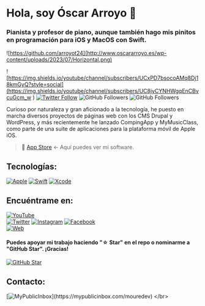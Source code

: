 # Hola, soy Óscar Arroyo 👋
### Pianista y profesor de piano, aunque también hago mis pinitos en programación para iOS y MacOS con Swift.

![https://github.com/arroyot24](http://www.oscararroyo.es/wp-content/uploads/2023/07/Horizontal.png)

![https://img.shields.io/youtube/channel/subscribers/UCxPD7bsocoAMq8Dj18kmGyQ?style=social](https://img.shields.io/youtube/channel/subscribers/UC8jyCYNHWgqEnCBvcuGcm_w
)
[![Twitter Follow](https://img.shields.io/twitter/follow/arroyot24?style=social)](https://twitter.com/arroyot24)
![GitHub Followers](https://img.shields.io/github/followers/arroyot24?style=social)
![GitHub Followers](https://img.shields.io/github/stars/arroyot24?style=social)

Curioso por naturaleza y gran aficionado a la tecnología, he puesto en marcha diversos proyectos de páginas web con los CMS Drupal y WordPress, y más recientemente he lanzado CompingApp y MyMusicClass, como parte de una suite de aplicaciones para la plataforma móvil de Apple iOS.

> 👥 [App Store](https://apps.apple.com/es/developer/oscar-arroyo-terron/id1533652393) <- Aquí puedes ver mi software.


## Tecnologías:
[![Apple](https://img.shields.io/badge/iOS-999999?style=for-the-badge&logo=apple&logoColor=white&labelColor=101010)]()
[![Swift](https://img.shields.io/badge/Swift-FA7343?style=for-the-badge&logo=swift&logoColor=white&labelColor=101010)]()
[![Xcode](https://img.shields.io/badge/Xcode-1575F9?style=for-the-badge&logo=xcode&logoColor=white&labelColor=101010)]()
</br>

## Encuéntrame en:

[![YouTube](https://img.shields.io/badge/YouTube-Mouredev_by_Brais_Moure-FF0000?style=for-the-badge&logo=youtube&logoColor=white&labelColor=101010)](https://youtube.com/@mouredev)
</br>
[![Twitter](https://img.shields.io/badge/Twitter-@mouredev-1DA1F2?style=for-the-badge&logo=twitter&logoColor=white&labelColor=101010)](https://twitter.com/mouredev)
[![Instagram](https://img.shields.io/badge/Instagram-@mouredev-E4405F?style=for-the-badge&logo=instagram&logoColor=white&labelColor=101010)](https://instagram.com/mouredev)
[![Facebook](https://img.shields.io/badge/Facebook-@mouredev-1877F2?style=for-the-badge&logo=facebook&logoColor=white&labelColor=101010)](https://facebook.com/mouredev)
</br>
[![Web](https://img.shields.io/badge/Web-MoureDev.com-14a1f0?style=for-the-badge&logo=dev.to&logoColor=white&labelColor=101010)](https://mouredev.com)

#### Puedes apoyar mi trabajo haciendo "☆ Star" en el repo o nominarme a "GitHub Star". ¡Gracias!

[![GitHub Star](https://img.shields.io/badge/GitHub-Nominar_a_star-yellow?style=for-the-badge&logo=github&logoColor=white&labelColor=101010)](https://stars.github.com/nominate/)


## Contacto:

[![MyPublicInbox](https://img.shields.io/badge/MyPublicInbox-MENSAJE+CAFÉ_(RESPUESTA_RÁPIDA)_Gracias!-orange?style=for-the-badge&logo=Microsoft+Outlook&logoColor=white&labelColor=101010)](https://mypublicinbox.com/mouredev)
</br>

